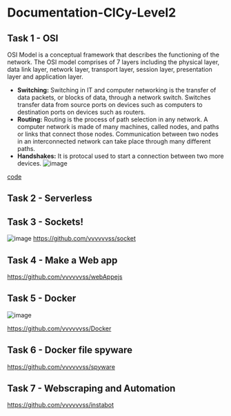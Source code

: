 # Documentation-ClCy-Level2
## Task 1 - OSI
OSI Model is a conceptual framework that describes the functioning of the network. 
The OSI model comprises of 7 layers including the physical layer, data link layer, network layer, transport layer, session layer, presentation layer and application layer.    
- **Switching:** Switching in IT and computer networking is the transfer of data packets, or blocks of data, through a network switch. Switches transfer data from source ports on devices such as computers to destination ports on devices such as routers.  
- **Routing:** Routing is the process of path selection in any network. A computer network is made of many machines, called nodes, and paths or links that connect those nodes. Communication between two nodes in an interconnected network can take place through many different paths.  
- **Handshakes:** It is protocal used to start a connection between two more devices.
![image](https://github.com/user-attachments/assets/e0f16e70-4ebd-48ef-9ad7-ad0715eafc39)

[code](https://github.com/vvvvvvss/OSI)

## Task 2 - Serverless

## Task 3 - Sockets!
![image](https://github.com/user-attachments/assets/bae21e44-6e66-4277-9b9f-449bd5d84ead)
https://github.com/vvvvvvss/socket

## Task 4 - Make a Web app
https://github.com/vvvvvvss/webAppejs

## Task 5 - Docker
![image](https://github.com/user-attachments/assets/e278df72-2907-460c-b226-ae1e3bd7ab83)

https://github.com/vvvvvvss/Docker

## Task 6 - Docker file spyware
https://github.com/vvvvvvss/spyware

## Task 7 - Webscraping and Automation
https://github.com/vvvvvvss/instabot
